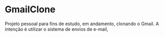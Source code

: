 # GmailClone

Projeto pessoal para fins de estudo, em andamento, clonando o Gmail. A intenção é utilizar o sistema de envios de e-mail, 
